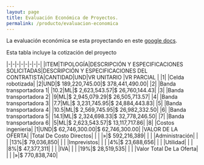 ```yaml
---
layout: page
title: Evaluación Económica de Proyectos.
permalink: /producto/evaluacion-economica
---
```



La evaluación económica se esta proyectando en este [google docs](https://docs.google.com/spreadsheets/d/19s-gABycYug0Wh6zzXtUE5XU887PQDZF/edit?usp=sharing&ouid=115768235455485428193&rtpof=true&sd=true).

Esta tabla incluye la cotización del proyecto 

|-|-|-|-|-|-|-|-|
|ITEM|TIPOLOGÍA|DESCRIPCIÓN Y ESPECIFICACIONES SOLICITADAS|DESCRIPCIÓN Y ESPECIFICACIONES DEL CONTRATISTA|CANTIDAD|UND|VR UNITARIO  |VR PARCIAL |
|1| |Celda robotizada| |2|UND|$ 189,220,745.00|$ 378,441,490.00|
|2| |Banda transportadora 1| |10.2|ML|$ 2,623,543.57|$ 26,760,144.43|
|3| |Banda transportadora 2| |9|ML|$ 2,945,079.29|$ 26,505,713.57|
|4| |Banda transportadora 3| |7.7|ML|$ 3,231,745.95|$ 24,884,443.83|
|5| |Banda transportadora 4| |10.5|ML|$ 2,569,745.95|$ 26,982,332.50|
|6| |Banda transportadora 5| |14.1|ML|$ 2,324,698.33|$ 32,778,246.50|
|7| |Banda transportadora 6| |5|ML|$ 2,623,543.57|$ 13,117,717.86|
|8| |Costos ingenieria| |1|UND|$ 62,746,300.00|$ 62,746,300.00|
|VALOR DE LA OFERTA| |Total De Costo Directos| | | |»|$ 592,216,389|
| | |Administración| | | |13%|$ 79,036,850|
| | |Imprevistos| | | |4%|$ 23,688,656|
| | |Utilidad| | | |8%|$ 47,377,311|
| | |IVA| | | |19%|$ 28,519,535|
| | |Valor Total De La Oferta| | | |»|$ 770,838,740|
